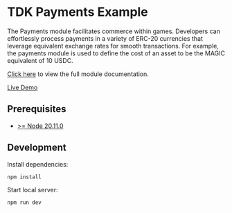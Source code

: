 # TDK Payments Example

The Payments module facilitates commerce within games. Developers can effortlessly process payments in a variety of ERC-20 currencies that leverage equivalent exchange rates for smooth transactions. For example, the payments module is used to define the cost of an asset to be the MAGIC equivalent of 10 USDC.

[Click here](https://docs.treasure.lol/infrastructure/game-development-suite/payments) to view the full module documentation.

[Live Demo](https://tdk-payments-example.vercel.app)

## Prerequisites

- [>= Node 20.11.0](https://nodejs.org/en)

## Development

Install dependencies:

```bash
npm install
```

Start local server:

```bash
npm run dev
```
